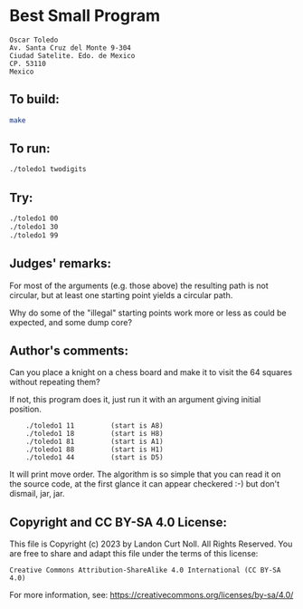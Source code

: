 # Best Small Program

    Oscar Toledo
    Av. Santa Cruz del Monte 9-304
    Ciudad Satelite. Edo. de Mexico
    CP. 53110
    Mexico

## To build:

```sh
make
```

## To run:

```sh
./toledo1 twodigits
```

## Try:

```sh
./toledo1 00
./toledo1 30
./toledo1 99
```

## Judges' remarks:

For most of the arguments (e.g. those above) the resulting path
is not circular, but at least one starting point yields a circular path.

Why do some of the "illegal" starting points work more or less as could
be expected, and some dump core?

## Author's comments:

Can you place a knight on a chess board and make it
to visit the 64 squares without repeating them?

If not, this program does it, just run it with an argument
giving initial position.

        ./toledo1 11         (start is A8)
        ./toledo1 18         (start is H8)
        ./toledo1 81         (start is A1)
        ./toledo1 88         (start is H1)
        ./toledo1 44         (start is D5)

It will print move order. The algorithm is so simple that you can read
it on the source code, at the first glance it can appear checkered :-)
but don't dismail, jar, jar.

## Copyright and CC BY-SA 4.0 License:

This file is Copyright (c) 2023 by Landon Curt Noll.  All Rights Reserved.
You are free to share and adapt this file under the terms of this license:

    Creative Commons Attribution-ShareAlike 4.0 International (CC BY-SA 4.0)

For more information, see: https://creativecommons.org/licenses/by-sa/4.0/
